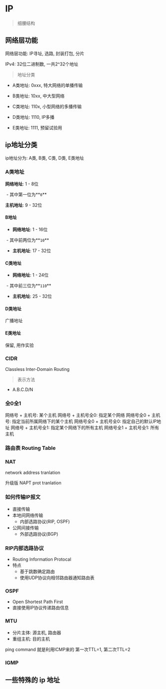 # IP

> 细腰结构

## 网络层功能

网络层功能: IP寻址, 选路, 封装打包, 分片

IPv4: 32位二进制数, 一共2^32个地址

> 地址分类

- A类地址:
0xxx, 特大网络的单播传输

- B类地址:
10xx, 中大型网络

- C类地址:
110x, 小型网络的多播传输

- D类地址:
1110, IP多播

- E类地址:
1111, 预留试验用

## ip地址分类

ip地址分为: A类, B类, C类, D类, E类地址

### A类地址

**网络地址**: 1 - 8位

​ - 其中第一位为**`0`**

**主机地址**: 9 - 32位

#### B地址

- **网络地址**: 1 - 16位

​ - 其中前两位为**`10`**

- **主机地址**: 17 - 32位

#### C类地址

- **网络地址**: 1 - 24位

​ - 其中前三位为**`110`**

- **主机地址**: 25 - 32位

#### D类地址

广播地址

#### E类地址

保留, 用作实验

### CIDR

Classless Inter-Domain Routing

> 表示方法

- A.B.C.D/N

### 全0全1

网络号 + 主机号: 某个主机
网络号 + 主机号全0: 指定某个网络
网络号全0 + 主机号: 指定当前所属网络下的某个主机
网络号全0 + 主机号全0: 指定自己的默认IP地址
网络号 + 主机号全1: 指定某个网络下的所有主机
网络号全1 + 主机号全1: 所有主机

### 路由表 Routing Table

### NAT

network address tranlation

升级版 NAPT prot tranlation

### 如何传输IP报文

- 直接传输
- 本地间网络传输
  - 内部选路协议(RIP, OSPF)
- 公网间接传输
  - 外部选路协议(BGP)

### RIP内部选路协议

- Routing Information Protocal
- 特点
  - 基于跳数确定路由
  - 使用UDP协议向相邻路由器通知路由表

### OSPF

- Open Shortest Path First
- 直接使用IP协议传递路由信息

### MTU

- 分片主体: 源主机, 路由器
- 重组主机: 目的主机

ping command 就是利用ICMP来的
第一次TTL=1, 第二次TTL=2

### IGMP

## 一些特殊的 ip 地址
